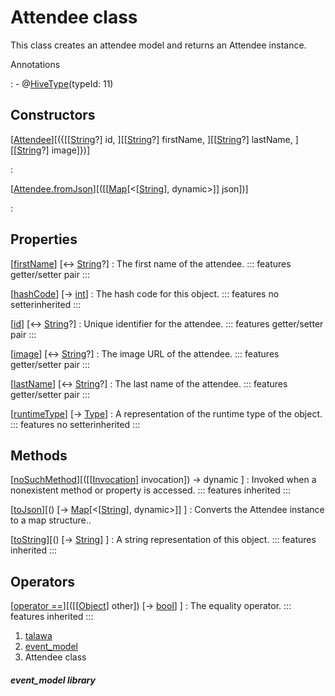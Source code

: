 
<div>

# Attendee class

</div>


This class creates an attendee model and returns an Attendee instance.




Annotations

:   -   @[HiveType](https://pub.dev/documentation/hive/2.2.3/hive/HiveType-class.html)(typeId:
        11)



## Constructors

[[Attendee](../models_events_event_model/Attendee/Attendee.md)][({[[[String](https://api.flutter.dev/flutter/dart-core/String-class.md)?] id, ][[[String](https://api.flutter.dev/flutter/dart-core/String-class.html)?] firstName, ][[[String](https://api.flutter.dev/flutter/dart-core/String-class.html)?] lastName, ][[[String](https://api.flutter.dev/flutter/dart-core/String-class.html)?] image]})]

:   

[[Attendee.fromJson](../models_events_event_model/Attendee/Attendee.fromJson.md)][([[[Map](https://api.flutter.dev/flutter/dart-core/Map-class.md)[\<[[String](https://api.flutter.dev/flutter/dart-core/String-class.html)], dynamic\>]] json])]

:   



## Properties

[[firstName](../models_events_event_model/Attendee/firstName.md)] [↔ [String](https://api.flutter.dev/flutter/dart-core/String-class.html)?]
:   The first name of the attendee.
    ::: features
    getter/setter pair
    :::

[[hashCode](https://api.flutter.dev/flutter/dart-core/Object/hashCode.html)] [→ [int](https://api.flutter.dev/flutter/dart-core/int-class.html)]
:   The hash code for this object.
    ::: features
    no setterinherited
    :::

[[id](../models_events_event_model/Attendee/id.md)] [↔ [String](https://api.flutter.dev/flutter/dart-core/String-class.html)?]
:   Unique identifier for the attendee.
    ::: features
    getter/setter pair
    :::

[[image](../models_events_event_model/Attendee/image.md)] [↔ [String](https://api.flutter.dev/flutter/dart-core/String-class.html)?]
:   The image URL of the attendee.
    ::: features
    getter/setter pair
    :::

[[lastName](../models_events_event_model/Attendee/lastName.md)] [↔ [String](https://api.flutter.dev/flutter/dart-core/String-class.html)?]
:   The last name of the attendee.
    ::: features
    getter/setter pair
    :::

[[runtimeType](https://api.flutter.dev/flutter/dart-core/Object/runtimeType.html)] [→ [Type](https://api.flutter.dev/flutter/dart-core/Type-class.html)]
:   A representation of the runtime type of the object.
    ::: features
    no setterinherited
    :::



## Methods

[[noSuchMethod](https://api.flutter.dev/flutter/dart-core/Object/noSuchMethod.html)][([[[Invocation](https://api.flutter.dev/flutter/dart-core/Invocation-class.md)] invocation]) → dynamic ]
:   Invoked when a nonexistent method or property is accessed.
    ::: features
    inherited
    :::

[[toJson](../models_events_event_model/Attendee/toJson.md)][() [→ [Map](https://api.flutter.dev/flutter/dart-core/Map-class.html)[\<[[String](https://api.flutter.dev/flutter/dart-core/String-class.html)], dynamic\>]] ]
:   Converts the Attendee instance to a map structure..

[[toString](https://api.flutter.dev/flutter/dart-core/Object/toString.html)][() [→ [String](https://api.flutter.dev/flutter/dart-core/String-class.html)] ]
:   A string representation of this object.
    ::: features
    inherited
    :::



## Operators

[[operator ==](https://api.flutter.dev/flutter/dart-core/Object/operator_equals.html)][([[[Object](https://api.flutter.dev/flutter/dart-core/Object-class.md)] other]) [→ [bool](https://api.flutter.dev/flutter/dart-core/bool-class.html)] ]
:   The equality operator.
    ::: features
    inherited
    :::







1.  [talawa](../index.md)
2.  [event_model](../models_events_event_model/)
3.  Attendee class

##### event_model library







